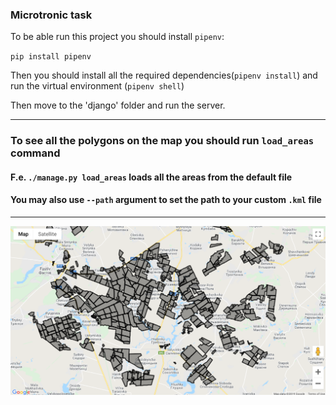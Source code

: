 ### Microtronic task

To be able run this project you should install `pipenv`:

`pip install pipenv`

Then you should install all the required dependencies(`pipenv install`) and run the virtual environment (`pipenv shell`)

Then move to the 'django' folder and run the server.

---

### To see all the polygons on the map you should run `load_areas` command

#### F.e. `./manage.py load_areas` loads all the areas from the default file

#### You may also use `--path` argument to set the path to your custom `.kml` file

---

![Screenshot1](readme_screenshots/screenshot1.png)
